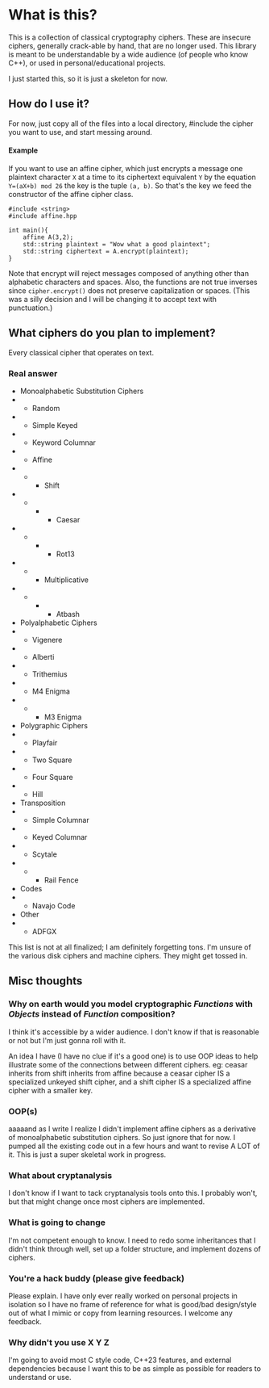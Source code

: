 # What is this?

This is a collection of classical cryptography ciphers. These are insecure ciphers, generally crack-able by hand, that are no longer used. This library is  meant to be understandable by a wide audience (of people who know C++), or used in personal/educational projects. 

I just started this, so it is just a skeleton for now. 

## How do I use it?
For now, just copy all of the files into a local directory, #include the cipher you want to use, and start messing around. 
#### Example
 If you want to use an affine cipher, which just encrypts a message one plaintext character `X` at a time to its ciphertext equivalent `Y` by the equation `Y=(aX+b) mod 26` the key is the tuple `(a, b)`. So that's the key we feed the constructor of the affine cipher class.
```
#include <string>
#include affine.hpp

int main(){
	affine A(3,2);
	std::string plaintext = "Wow what a good plaintext";
	std::string ciphertext = A.encrypt(plaintext);
}
```
Note that encrypt will reject messages composed of anything other than alphabetic characters and spaces. Also, the functions are not true inverses since `cipher.encrypt()` does not preserve capitalization or spaces. (This was a silly decision and I will be changing it to accept text with punctuation.)
## What ciphers do you plan to implement?
Every classical cipher that operates on text.
###  Real answer
- Monoalphabetic Substitution Ciphers
- - Random 
- - Simple Keyed
- - Keyword Columnar
- - Affine
- - - Shift
- - - - Caesar
- - - - Rot13
- - - Multiplicative
- - - - Atbash
- Polyalphabetic Ciphers
- - Vigenere
- - Alberti
- - Trithemius
- - M4 Enigma
- - - M3 Enigma
- Polygraphic Ciphers
- - Playfair
- - Two Square
- - Four Square
- - Hill
- Transposition
- - Simple Columnar
- - Keyed Columnar
- - Scytale
- - - Rail Fence
- Codes
- - Navajo Code
- Other
- - ADFGX

This list is not at all finalized; I am definitely forgetting tons.
I'm unsure of the various disk ciphers and machine ciphers. They might get tossed in. 
## Misc thoughts
### Why on earth would you model cryptographic *Functions* with *Objects* instead of *Function* composition?
I think it's accessible by a wider audience. I don't know if that is reasonable or not but I'm just gonna roll with it. 

An idea I have (I have no clue if it's a good one) is to use OOP ideas to help illustrate some of the connections between different ciphers. eg: ceasar inherits from shift inherits from affine because a ceasar cipher IS a specialized unkeyed shift cipher, and a shift cipher IS a specialized affine cipher with a smaller key.

### OOP(s)
aaaaand as I write I realize I didn't implement affine ciphers as a derivative of monoalphabetic substitution ciphers. So just ignore that for now. I pumped all the existing code out in a few hours and want to revise A LOT of it. This is just a super skeletal work in progress.
### What about cryptanalysis
I don't know if I want to tack cryptanalysis tools onto this. I probably won't, but that might change once most ciphers are implemented.
### What is going to change
I'm not competent enough to know.
I need to redo some inheritances that I didn't think through well, set up a folder structure, and implement dozens of ciphers.
### You're a hack buddy (please give feedback)
Please explain. I have only ever really worked on personal projects in isolation so I have no frame of reference for what is good/bad design/style out of what I mimic or copy from learning resources. I welcome any feedback.
### Why didn't you use X Y Z
I'm going to avoid most C style code, C++23 features, and external dependencies because I want this to be as simple as possible for readers to understand or use. 